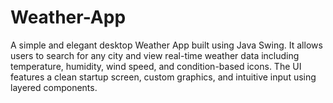 # Weather-App
A simple and elegant desktop Weather App built using Java Swing. It allows users to search for any city and view real-time weather data including temperature, humidity, wind speed, and condition-based icons. The UI features a clean startup screen, custom graphics, and intuitive input using layered components.
